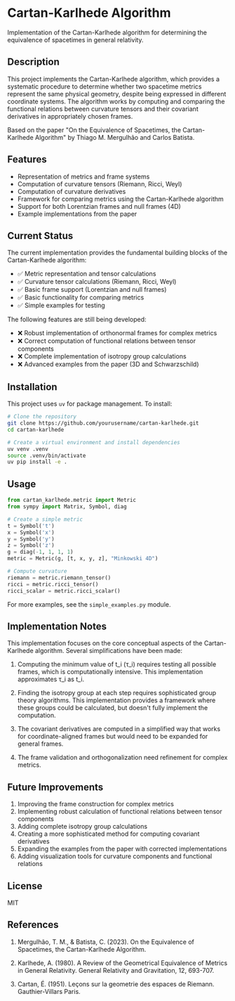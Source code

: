 # Cartan-Karlhede Algorithm

Implementation of the Cartan-Karlhede algorithm for determining the equivalence of spacetimes in general relativity.

## Description

This project implements the Cartan-Karlhede algorithm, which provides a systematic procedure to determine whether two spacetime metrics represent the same physical geometry, despite being expressed in different coordinate systems. The algorithm works by computing and comparing the functional relations between curvature tensors and their covariant derivatives in appropriately chosen frames.

Based on the paper "On the Equivalence of Spacetimes, the Cartan-Karlhede Algorithm" by Thiago M. Mergulhão and Carlos Batista.

## Features

- Representation of metrics and frame systems
- Computation of curvature tensors (Riemann, Ricci, Weyl)
- Computation of curvature derivatives
- Framework for comparing metrics using the Cartan-Karlhede algorithm
- Support for both Lorentzian frames and null frames (4D)
- Example implementations from the paper

## Current Status

The current implementation provides the fundamental building blocks of the Cartan-Karlhede algorithm:

- ✅ Metric representation and tensor calculations
- ✅ Curvature tensor calculations (Riemann, Ricci, Weyl)
- ✅ Basic frame support (Lorentzian and null frames)
- ✅ Basic functionality for comparing metrics
- ✅ Simple examples for testing

The following features are still being developed:

- ❌ Robust implementation of orthonormal frames for complex metrics
- ❌ Correct computation of functional relations between tensor components
- ❌ Complete implementation of isotropy group calculations
- ❌ Advanced examples from the paper (3D and Schwarzschild)

## Installation

This project uses `uv` for package management. To install:

```bash
# Clone the repository
git clone https://github.com/yourusername/cartan-karlhede.git
cd cartan-karlhede

# Create a virtual environment and install dependencies
uv venv .venv
source .venv/bin/activate
uv pip install -e .
```

## Usage

```python
from cartan_karlhede.metric import Metric
from sympy import Matrix, Symbol, diag

# Create a simple metric
t = Symbol('t')
x = Symbol('x')
y = Symbol('y')
z = Symbol('z')
g = diag(-1, 1, 1, 1)
metric = Metric(g, [t, x, y, z], "Minkowski 4D")

# Compute curvature
riemann = metric.riemann_tensor()
ricci = metric.ricci_tensor()
ricci_scalar = metric.ricci_scalar()
```

For more examples, see the `simple_examples.py` module.

## Implementation Notes

This implementation focuses on the core conceptual aspects of the Cartan-Karlhede algorithm. Several simplifications have been made:

1. Computing the minimum value of t_i (τ_i) requires testing all possible frames, which is computationally intensive. This implementation approximates τ_i as t_i.

2. Finding the isotropy group at each step requires sophisticated group theory algorithms. This implementation provides a framework where these groups could be calculated, but doesn't fully implement the computation.

3. The covariant derivatives are computed in a simplified way that works for coordinate-aligned frames but would need to be expanded for general frames.

4. The frame validation and orthogonalization need refinement for complex metrics.

## Future Improvements

1. Improving the frame construction for complex metrics
2. Implementing robust calculation of functional relations between tensor components
3. Adding complete isotropy group calculations
4. Creating a more sophisticated method for computing covariant derivatives
5. Expanding the examples from the paper with corrected implementations
6. Adding visualization tools for curvature components and functional relations

## License

MIT

## References

1. Mergulhão, T. M., & Batista, C. (2023). On the Equivalence of Spacetimes, the Cartan-Karlhede Algorithm.

2. Karlhede, A. (1980). A Review of the Geometrical Equivalence of Metrics in General Relativity. General Relativity and Gravitation, 12, 693-707.

3. Cartan, É. (1951). Leçons sur la geometrie des espaces de Riemann. Gauthier-Villars Paris.
